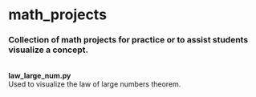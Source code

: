 # math_projects
### Collection of math projects for practice or to assist students visualize a concept.
<br/>**law_large_num.py**
<br/>Used to visualize the law of large numbers theorem.
<br/>
